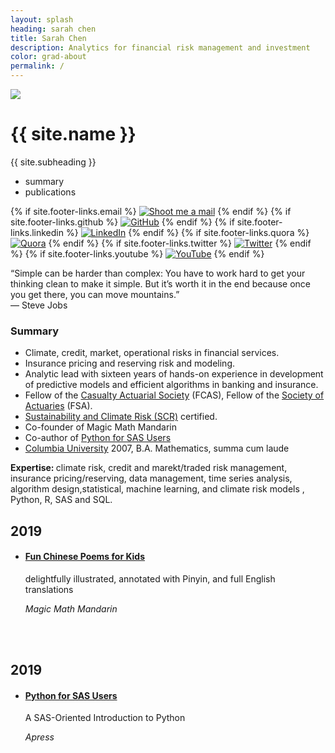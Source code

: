 ```yaml
---
layout: splash
heading: sarah chen
title: Sarah Chen
description: Analytics for financial risk management and investment
color: grad-about
permalink: /
---
```


<div class="blog-intro {{ page.color }} about-header-fix">
  <div class="profile-wrapper">
    <div class="profile-pic"><img src="{{ "./images/avatar.jpg" | relative_url }}" /></div>
    <div class="profile-description">
      <h1>{{ site.name }}</h1>
      <p>{{ site.subheading }}</p>
    </div>
  </div>
  <div class="home-follow-wrapper">
    <div class="home-follow">
      <script async defer src="https://buttons.github.io/buttons.js"></script>
      <!-- <a href="https://twitter.com/{{site.footer-links.twitter}}?ref_src=twsrc%5Etfw" class="twitter-follow-button" data-size="large" data-show-screen-name="false" data-show-count="true"></a><script async src="https://platform.twitter.com/widgets.js" charset="utf-8"></script>
       --><!-- <a class="github-button" href="https://github.com/{{site.footer-links.github}}" data-show-count="false" data-size="large" aria-label="Follow @{{site.footer-links.github}} on GitHub">Follow</a> -->
    </div>
  </div>
</div>

<div class="about-container">
  <div class="home-articles">
    <div class="home-wrapper about-wrapper">
      <div class="category-tab about-category-tab" id="category-tab">
        <ul>
          <li id="tab_summary" onclick="showAboutTabBox(this.id)">summary</li>
          <li id="tab_publications" onclick="showAboutTabBox(this.id)">publications</li>
        </ul>
      </div>
      <!--Summary STARTS-->
      <div class="blog-category-box work-category-box about-category-box" id="box_summary" style="box-shadow: none !important;">
        <div>
          <div class="about_me_body">
            <div class="social">
              {% if site.footer-links.email %}
              <a href="mailto:{{ site.footer-links.email }}?Subject=Hello"><img src="{{ "./images/icons/mail.png" | relative_url }}" title="Shoot me a mail" /></a>
              {% endif %}
              {% if site.footer-links.github %}
              <a href="https://github.com/{{ site.footer-links.github }}" target="_blank"><img src="{{ "./images/icons/github.png" | relative_url }}" title="GitHub" /></a>
              {% endif %}
              {% if site.footer-links.linkedin %}
              <a href="https://www.linkedin.com/in/{{ site.footer-links.linkedin }}" target="_blank"><img src="{{ "./images/icons/linkedin.png" | relative_url }}" title="LinkedIn" /></a>
              {% endif %}
              {% if site.footer-links.quora %}
              <a href="https://www.quora.com/profile/{{ site.footer-links.quora }}" target="_blank"><img src="{{ "./images/icons/quora.png" | relative_url }}" title="Quora" /></a>
              {% endif %}
              {% if site.footer-links.twitter %}
              <a href="https://twitter.com/{{ site.footer-links.twitter }}" target="_blank"><img src="{{ "./images/icons/twitter.png" | relative_url }}" title="Twitter" /></a>
              {% endif %}
              {% if site.footer-links.youtube %}
              <a href="https://www.youtube.com/c/{{ site.footer-links.youtube }}" target="_blank"><img src="{{ "./images/icons/youtube.png" | relative_url }}" title="YouTube" /></a>
              {% endif %}
            </div>
          <p class="about-quote">“Simple can be harder than complex: You have to work hard to get your thinking clean to make it simple. But it’s worth it in the end because once you get there, you can move mountains.”<br>― Steve Jobs</p>
          <h3>Summary</h3>
          <!-- <p style="margin-top: 0px !important;">I'm Sarah Chen. Analytic expert in banking and insurance.
          </p> -->
          <ul class="timeline">
            <li>Climate, credit, market, operational risks in financial services.</li>
            <li>Insurance pricing and reserving risk and modeling.</li>
            <li>Analytic lead with sixteen years of hands-on experience in development of predictive models and efficient algorithms in banking and insurance.</li>
            <li>Fellow of the <a href="https://www.casact.org/" target="_blank">Casualty Actuarial Society</a> (FCAS), Fellow of the <a href=" https://www.soa.org/" target="_blank"> Society of Actuaries</a> (FSA).</li>
            <li><a href="https://www.garp.org/scr" target="_blank">Sustainability and Climate Risk (SCR)</a> certified.</li>
            <!-- <li>Co-founder of <a href=" https://www.magicmathmandarin.org/"> Magic Math Mandarin </a></li> -->
            <li>Co-founder of Magic Math Mandarin</li>
            <li>Co-author of <a href="https://www.amazon.com/Python-SAS-Users-SAS-Oriented-Introduction/dp/1484250001" target="_blank">Python for SAS Users</a></li>
            <li><a href="https://www.math.columbia.edu/" target="_blank">Columbia University</a> 2007, B.A. Mathematics, summa cum laude</li>
          </ul>
          <p><strong>Expertise: </strong>climate risk, credit and marekt/traded risk management, insurance pricing/reserving, data management, time series analysis, algorithm design,statistical, machine learning, and climate risk models , Python, R, SAS and SQL.</p>
        </div>
      </div>
      </div>
      <!--Publications STARTS-->
      <div class="blog-category-box work-category-box about-category-box" id="box_publications" style="box-shadow: none !important;">
        <div class="work-inner-box">
          <h2>2019</h2>
          <ul>
            <li>
              <div>
                <h4><a href="https://www.amazon.com/Fun-Chinese-Poems-Kids-delightfully/dp/1734315202/ref=sr_1_1?keywords=fun+chinese+poems+for+kids&qid=1579308749&sr=8-1" target="_blank">Fun Chinese Poems for Kids</a></h4>
                <p>delightfully illustrated, annotated with Pinyin, and full English translations</p>
                <p><i>Magic Math Mandarin</i></p>
              </div>
            </li>
          </ul>
          <br>
          <br>
        </div>
        <div class="work-inner-box">
          <h2>2019</h2>
          <ul>
            <li>
              <div>
                <h4><a href="https://www.amazon.com/Python-SAS-Users-SAS-Oriented-Introduction/dp/1484250001" target="_blank">Python for SAS Users</a></h4>
                <p>A SAS-Oriented Introduction to Python</p>
                <p><i>Apress</i></p>
              </div>
            </li>
          </ul>
          <br>
          <br>
        </div>
      </div>
      <!--Publications ENDS-->
    </div>
  </div>
</div>

<script src="//cdn.jsdelivr.net/particles.js/2.0.0/particles.min.js"></script>
<script src="https://cdn.jsdelivr.net/npm/chart.js@2.8.0"></script>
<script src="https://cdn.jsdelivr.net/npm/chartjs-plugin-datalabels@0.5.0"></script>
<script type="text/javascript">
  document.getElementById("box_summary").style.display = "block";
  document.getElementById("tab_summary").style.fontWeight = "bold";
  document.getElementById("tab_summary").style.borderBottom = "1px solid black";
</script>
